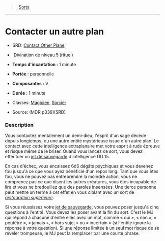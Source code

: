 ﻿---
!SpellItem
Family: SpellHD
Level: 5
Type: Divination
Ritual: rituel
CastingTime: 1 minute
Range: personnelle
Components: V
Duration: 1 minute
Classes: '[Magicien](hd_wizard.md), [Sorcier](hd_warlock.md)'
Id: spells_hd.md#contacter-un-autre-plan
ParentLink: spells_hd.md#sorts
Name: Contacter un autre plan
ParentName: Sorts
NameLevel: 1
AltName: '[Contact Other Plane](srd_spells_contact_other_plane.md)'
Source: (MDR p339)(SRD)
Attributes:
  Name: Contacter un autre plan
  Markdown: >+
    # <!--Name-->Contacter un autre plan<!--/Name-->


    - SRD: <!--AltName-->[Contact Other Plane](srd_spells_contact_other_plane.md)<!--/AltName-->


    -  <!--Type-->Divination<!--/Type--> de niveau <!--Level-->5<!--/Level--> (<!--Ritual-->rituel<!--/Ritual-->)


    - **Temps d'incantation :** <!--CastingTime-->1 minute<!--/CastingTime-->


    - **Portée :** <!--Range-->personnelle<!--/Range-->


    - **Composantes :** <!--Components-->V<!--/Components-->


    - **Durée :** <!--Duration-->1 minute<!--/Duration-->


    - Classes: <!--Classes-->[Magicien](hd_wizard.md), [Sorcier](hd_warlock.md)<!--/Classes-->


    - Source: <!--Source-->(MDR p339)(SRD)<!--/Source-->


    ### Description


    Vous contactez mentalement un demi-dieu, l'esprit d'un sage décédé depuis longtemps, ou une autre entité mystérieuse issue d'un autre plan. Le contact avec cette intelligence extraplanaire met votre esprit à rude épreuve et risque même de le briser. Quand vous lancez ce sort, vous devez effectuer un [jet de sauvegarde](hd_abilities_jets_de_sauvegarde.md) d'intelligence DD 15.


    En cas d'échec, vous encaissez 6d6 dégâts psychiques et vous devenez fou jusqu'à ce que vous ayez bénéficié d'un repos long. Tant que vous êtes fou, vous ne pouvez pas entreprendre la moindre action, vous ne comprenez pas ce que disent les autres créatures, vous êtes incapable de lire et vous ne bredouillez que des paroles insensées. Une tierce personne peut mettre un terme à cet effet en vous ciblant avec un sort de _[restauration supérieure](hd_spells_restauration_superieure.md)_.


    Si vous réussissez votre [jet de sauvegarde](hd_abilities_jets_de_sauvegarde.md), vous pouvez poser jusqu'à cinq questions à l'entité. Vous devez les poser avant la fin du sort. C'est le MJ qui répond à chacune d'entre elles avec un mot, comme « oui », « non », « peutêtre », « jamais », « hors sujet » ou « incertain » (si l'entité ignore la réponse à votre question). Si une réponse limitée à un seul mot risque de se révéler trompeuse, le MJ peut la remplacer par une courte phrase.

  AltName: '[Contact Other Plane](srd_spells_contact_other_plane.md)'
  Type: Divination
  Level: 5
  Ritual: rituel
  CastingTime: 1 minute
  Range: personnelle
  Components: V
  Duration: 1 minute
  Classes: '[Magicien](hd_wizard.md), [Sorcier](hd_warlock.md)'
  Source: (MDR p339)(SRD)
AttributesDictionary: >+
  Name: Contacter un autre plan

  Markdown: >+

    # <!--Name-->Contacter un autre plan<!--/Name-->





    - SRD: <!--AltName-->[Contact Other Plane](srd_spells_contact_other_plane.md)<!--/AltName-->





    -  <!--Type-->Divination<!--/Type--> de niveau <!--Level-->5<!--/Level--> (<!--Ritual-->rituel<!--/Ritual-->)





    - **Temps d'incantation :** <!--CastingTime-->1 minute<!--/CastingTime-->





    - **Portée :** <!--Range-->personnelle<!--/Range-->





    - **Composantes :** <!--Components-->V<!--/Components-->





    - **Durée :** <!--Duration-->1 minute<!--/Duration-->





    - Classes: <!--Classes-->[Magicien](hd_wizard.md), [Sorcier](hd_warlock.md)<!--/Classes-->





    - Source: <!--Source-->(MDR p339)(SRD)<!--/Source-->





    ### Description





    Vous contactez mentalement un demi-dieu, l'esprit d'un sage décédé depuis longtemps, ou une autre entité mystérieuse issue d'un autre plan. Le contact avec cette intelligence extraplanaire met votre esprit à rude épreuve et risque même de le briser. Quand vous lancez ce sort, vous devez effectuer un [jet de sauvegarde](hd_abilities_jets_de_sauvegarde.md) d'intelligence DD 15.





    En cas d'échec, vous encaissez 6d6 dégâts psychiques et vous devenez fou jusqu'à ce que vous ayez bénéficié d'un repos long. Tant que vous êtes fou, vous ne pouvez pas entreprendre la moindre action, vous ne comprenez pas ce que disent les autres créatures, vous êtes incapable de lire et vous ne bredouillez que des paroles insensées. Une tierce personne peut mettre un terme à cet effet en vous ciblant avec un sort de _[restauration supérieure](hd_spells_restauration_superieure.md)_.





    Si vous réussissez votre [jet de sauvegarde](hd_abilities_jets_de_sauvegarde.md), vous pouvez poser jusqu'à cinq questions à l'entité. Vous devez les poser avant la fin du sort. C'est le MJ qui répond à chacune d'entre elles avec un mot, comme « oui », « non », « peutêtre », « jamais », « hors sujet » ou « incertain » (si l'entité ignore la réponse à votre question). Si une réponse limitée à un seul mot risque de se révéler trompeuse, le MJ peut la remplacer par une courte phrase.



  AltName: '[Contact Other Plane](srd_spells_contact_other_plane.md)'

  Type: Divination

  Level: 5

  Ritual: rituel

  CastingTime: 1 minute

  Range: personnelle

  Components: V

  Duration: 1 minute

  Classes: '[Magicien](hd_wizard.md), [Sorcier](hd_warlock.md)'

  Source: (MDR p339)(SRD)

---
> [Sorts](hd_spells.md)

---

# Contacter un autre plan

- SRD: [Contact Other Plane](srd_spells_contact_other_plane.md)

-  Divination de niveau 5 (rituel)

- **Temps d'incantation :** 1 minute

- **Portée :** personnelle

- **Composantes :** V

- **Durée :** 1 minute

- Classes: [Magicien](hd_wizard.md), [Sorcier](hd_warlock.md)

- Source: (MDR p339)(SRD)

### Description

Vous contactez mentalement un demi-dieu, l'esprit d'un sage décédé depuis longtemps, ou une autre entité mystérieuse issue d'un autre plan. Le contact avec cette intelligence extraplanaire met votre esprit à rude épreuve et risque même de le briser. Quand vous lancez ce sort, vous devez effectuer un [jet de sauvegarde](hd_abilities_jets_de_sauvegarde.md) d'intelligence DD 15.

En cas d'échec, vous encaissez 6d6 dégâts psychiques et vous devenez fou jusqu'à ce que vous ayez bénéficié d'un repos long. Tant que vous êtes fou, vous ne pouvez pas entreprendre la moindre action, vous ne comprenez pas ce que disent les autres créatures, vous êtes incapable de lire et vous ne bredouillez que des paroles insensées. Une tierce personne peut mettre un terme à cet effet en vous ciblant avec un sort de _[restauration supérieure](hd_spells_restauration_superieure.md)_.

Si vous réussissez votre [jet de sauvegarde](hd_abilities_jets_de_sauvegarde.md), vous pouvez poser jusqu'à cinq questions à l'entité. Vous devez les poser avant la fin du sort. C'est le MJ qui répond à chacune d'entre elles avec un mot, comme « oui », « non », « peutêtre », « jamais », « hors sujet » ou « incertain » (si l'entité ignore la réponse à votre question). Si une réponse limitée à un seul mot risque de se révéler trompeuse, le MJ peut la remplacer par une courte phrase.

